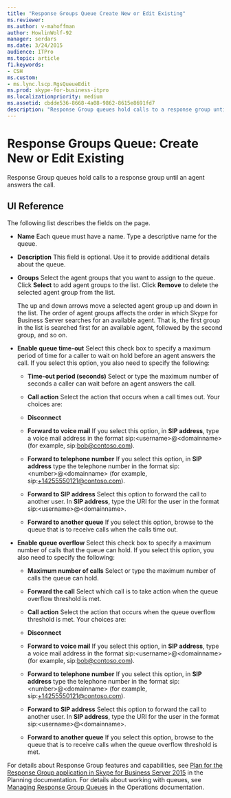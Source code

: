 ```yaml
---
title: "Response Groups Queue Create New or Edit Existing"
ms.reviewer: 
ms.author: v-mahoffman
author: HowlinWolf-92
manager: serdars
ms.date: 3/24/2015
audience: ITPro
ms.topic: article
f1.keywords:
- CSH
ms.custom:
- ms.lync.lscp.RgsQueueEdit
ms.prod: skype-for-business-itpro
ms.localizationpriority: medium
ms.assetid: cbdde536-8668-4a08-9862-8615e8691fd7
description: "Response Group queues hold calls to a response group until an agent answers the call."
---
```


# Response Groups Queue: Create New or Edit Existing

Response Group queues hold calls to a response group until an agent answers the call.

## UI Reference

The following list describes the fields on the page.

- **Name** Each queue must have a name. Type a descriptive name for the queue.

- **Description** This field is optional. Use it to provide additional details about the queue.

- **Groups** Select the agent groups that you want to assign to the queue. Click **Select** to add agent groups to the list. Click **Remove** to delete the selected agent group from the list.

    The up and down arrows move a selected agent group up and down in the list. The order of agent groups affects the order in which Skype for Business Server searches for an available agent. That is, the first group in the list is searched first for an available agent, followed by the second group, and so on.

- **Enable queue time-out** Select this check box to specify a maximum period of time for a caller to wait on hold before an agent answers the call. If you select this option, you also need to specify the following:

  - **Time-out period (seconds)** Select or type the maximum number of seconds a caller can wait before an agent answers the call.

  - **Call action** Select the action that occurs when a call times out. Your choices are:

  - **Disconnect**

  - **Forward to voice mail** If you select this option, in **SIP address**, type a voice mail address in the format sip:\<username>@\<domainname> (for example, sip:bob@contoso.com).

  - **Forward to telephone number** If you select this option, in **SIP address** type the telephone number in the format sip:\<number>@\<domainname> (for example, sip:+14255550121@contoso.com).

  - **Forward to SIP address** Select this option to forward the call to another user. In **SIP address**, type the URI for the user in the format sip:\<username>@\<domainname>.

  - **Forward to another queue** If you select this option, browse to the queue that is to receive calls when the calls time out.

- **Enable queue overflow** Select this check box to specify a maximum number of calls that the queue can hold. If you select this option, you also need to specify the following:

  - **Maximum number of calls** Select or type the maximum number of calls the queue can hold.

  - **Forward the call** Select which call is to take action when the queue overflow threshold is met.

  - **Call action** Select the action that occurs when the queue overflow threshold is met. Your choices are:

  - **Disconnect**

  - **Forward to voice mail** If you select this option, in **SIP address**, type a voice mail address in the format sip:\<username>@\<domainname> (for example, sip:bob@contoso.com).

  - **Forward to telephone number** If you select this option, in **SIP address** type the telephone number in the format sip:\<number>@\<domainname> (for example, sip:+14255550121@contoso.com).

  - **Forward to SIP address** Select this option to forward the call to another user. In **SIP address**, type the URI for the user in the format sip:\<username>@\<domainname>.

  - **Forward to another queue** If you select this option, browse to the queue that is to receive calls when the queue overflow threshold is met.

For details about Response Group features and capabilities, see [Plan for the Response Group application in Skype for Business Server 2015](../../plan-your-deployment/enterprise-voice-solution/response-group.md) in the Planning documentation. For details about working with queues, see [Managing Response Group Queues](/previous-versions/office/lync-server-2013/lync-server-2013-managing-response-group-queues) in the Operations documentation.